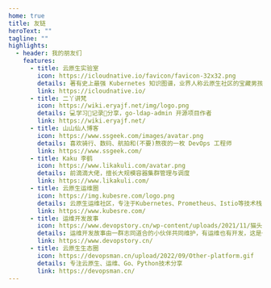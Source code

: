```yaml
---
home: true
title: 友链
heroText: ""
tagline: ""
highlights:
  - header: 我的朋友们
    features:
      - title: 云原生实验室
        icon: https://icloudnative.io/favicon/favicon-32x32.png
        details: 著有史上最强 Kubernetes 知识图谱，业界人称云原生社区的宝藏男孩
        link: https://icloudnative.io/
      - title: 二丫讲梵
        icon: https://wiki.eryajf.net/img/logo.png
        details: 💻学习📝记录🔗分享，go-ldap-admin 开源项目作者
        link: https://wiki.eryajf.net/
      - title: 山山仙人博客
        icon: https://www.ssgeek.com/images/avatar.png
        details: 喜欢骑行、数码、航拍和(不要)熬夜的一枚 DevOps 工程师
        link: https://www.ssgeek.com/
      - title: Kaku 李鹤
        icon: https://www.likakuli.com/avatar.png
        details: 前滴滴大佬，擅长大规模容器集群管理与调度
        link: https://www.likakuli.com/
      - title: 云原生运维圈
        icon: https://img.kubesre.com/logo.png
        details: 云原生运维社区，专注于Kubernetes、Prometheus、Istio等技术栈，力争打造国内云原生运维领域最好的知识库平台
        link: https://www.kubesre.com/
      - title: 运维开发故事
        icon: https://www.devopstory.cn/wp-content/uploads/2021/11/猫头鹰.png
        details: 运维开发故事由一群志同道合的小伙伴共同维护，有运维也有开发，这是一个团队，内容十分丰富
        link: https://www.devopstory.cn/
      - title: 云原生生态圈
        icon: https://devopsman.cn/upload/2022/09/Other-platform.gif
        details: 专注云原生、运维、Go、Python技术分享
        link: https://devopsman.cn/
---
```





